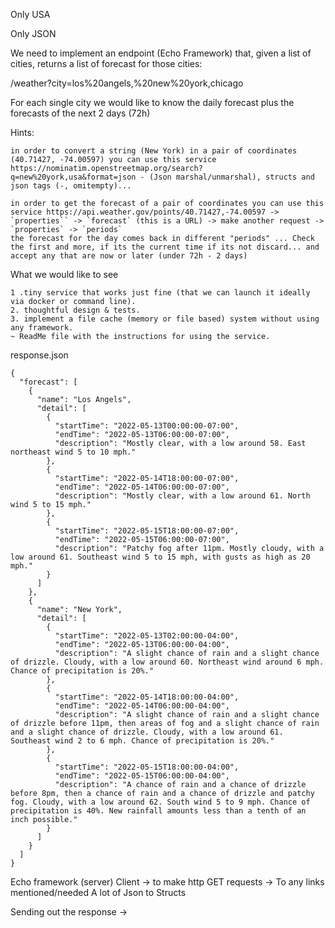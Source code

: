 Only USA

Only JSON

We need to implement an endpoint (Echo Framework) that, given a list of cities, returns a list of forecast for those cities:

/weather?city=los%20angels,%20new%20york,chicago

For each single city we would like to know the daily forecast plus the forecasts of the next 2 days (72h)

Hints:

    in order to convert a string (New York) in a pair of coordinates (40.71427, -74.00597) you can use this service https://nominatim.openstreetmap.org/search?q=new%20york,usa&format=json - (Json marshal/unmarshal), structs and json tags (-, omitempty)... 

    in order to get the forecast of a pair of coordinates you can use this service https://api.weather.gov/points/40.71427,-74.00597 -> `properties`` -> `forecast` (this is a URL) -> make another request -> `properties` -> `periods`
    the forecast for the day comes back in different "periods" ... Check the first and more, if its the current time if its not discard... and accept any that are now or later (under 72h - 2 days)

What we would like to see

    1 .tiny service that works just fine (that we can launch it ideally via docker or command line).
    2. thoughtful design & tests.
    3. implement a file cache (memory or file based) system without using any framework.
    ~ ReadMe file with the instructions for using the service.

response.json
```
{
  "forecast": [
    {
      "name": "Los Angels",
      "detail": [
        {
          "startTime": "2022-05-13T00:00:00-07:00",
          "endTime": "2022-05-13T06:00:00-07:00",
          "description": "Mostly clear, with a low around 58. East northeast wind 5 to 10 mph."
        },
        {
          "startTime": "2022-05-14T18:00:00-07:00",
          "endTime": "2022-05-14T06:00:00-07:00",
          "description": "Mostly clear, with a low around 61. North wind 5 to 15 mph."
        },
        {
          "startTime": "2022-05-15T18:00:00-07:00",
          "endTime": "2022-05-15T06:00:00-07:00",
          "description": "Patchy fog after 11pm. Mostly cloudy, with a low around 61. Southeast wind 5 to 15 mph, with gusts as high as 20 mph."
        }
      ]
    },
    {
      "name": "New York",
      "detail": [
        {
          "startTime": "2022-05-13T02:00:00-04:00",
          "endTime": "2022-05-13T06:00:00-04:00",
          "description": "A slight chance of rain and a slight chance of drizzle. Cloudy, with a low around 60. Northeast wind around 6 mph. Chance of precipitation is 20%."
        },
        {
          "startTime": "2022-05-14T18:00:00-04:00",
          "endTime": "2022-05-14T06:00:00-04:00",
          "description": "A slight chance of rain and a slight chance of drizzle before 11pm, then areas of fog and a slight chance of rain and a slight chance of drizzle. Cloudy, with a low around 61. Southeast wind 2 to 6 mph. Chance of precipitation is 20%."
        },
        {
          "startTime": "2022-05-15T18:00:00-04:00",
          "endTime": "2022-05-15T06:00:00-04:00",
          "description": "A chance of rain and a chance of drizzle before 8pm, then a chance of rain and a chance of drizzle and patchy fog. Cloudy, with a low around 62. South wind 5 to 9 mph. Chance of precipitation is 40%. New rainfall amounts less than a tenth of an inch possible."
        }
      ]
    }
  ]
}
```

Echo framework (server)
Client -> to make http GET requests -> To any links mentioned/needed
A lot of Json to Structs

Sending out the response -> 